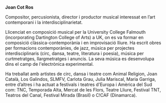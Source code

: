 **Joan Cot Ros**

Compositor, percusionista, director i productor musical interessat en l’art contemporani i la interdisciplinarietat. 

Llicenciat en composició musical per la University College Falmouth (incorporating Dartington College of Arts) a UK, on es va formar en composició clàssica-contemporània i en improvisació lliure. Ha escrit obres per formacions contemporànies, de jazz, música per projectes interdisciplinaris (circ, dansa, teatre, literatura i poesia), música per curtmetratges, llargmetratges i anuncis. La seva música es desenvolupa dins el camp de l'electrònica experimental. 

Ha treballat amb artistes de circ, dansa i teatre com Animal Religion, Joan Català, Los Galindos, SLMFV, Carlota Grau, Julia Mariscal, Maria Garriga, entre d’altres i ha actuat a festivals i teatres d'Europa i Amèrica del Sud com: TNC, Temporada Alta, Mercat de les Flors, Teatre Lliure, Festival TNT, Teatros del Canal, Festival Mirada (Brasil) o C!CAF (Dinamarca).
